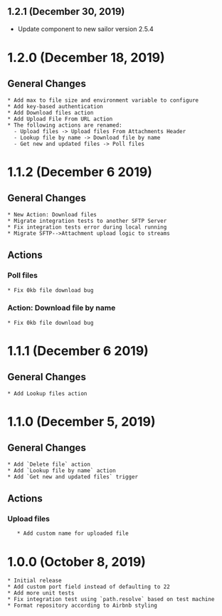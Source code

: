 ## 1.2.1 (December 30, 2019)

* Update component to new sailor version 2.5.4

# 1.2.0 (December 18, 2019)
## General Changes
    * Add max to file size and environment variable to configure
    * Add key-based authentication
    * Add Download files action
    * Add Upload File From URL action    
    * The following actions are renamed:
      - Upload files -> Upload files From Attachments Header
      - Lookup file by name -> Download file by name
      - Get new and updated files -> Poll files

# 1.1.2 (December 6 2019)

## General Changes
    * New Action: Download files
    * Migrate integration tests to another SFTP Server
    * Fix integration tests error during local running
    * Migrate SFTP-->Attachment upload logic to streams
    
## Actions
### Poll files
    * Fix 0kb file download bug  
### Action: Download file by name
    * Fix 0kb file download bug  

    
# 1.1.1 (December 6 2019)

## General Changes
    * Add Lookup files action

# 1.1.0 (December 5, 2019)

## General Changes
    * Add `Delete file` action
    * Add `Lookup file by name` action
    * Add `Get new and updated files` trigger

## Actions

### Upload files
       * Add custom name for uploaded file

# 1.0.0 (October 8, 2019)
    * Initial release
    * Add custom port field instead of defaulting to 22
    * Add more unit tests
    * Fix integration test using `path.resolve` based on test machine
    * Format repository according to Airbnb styling
